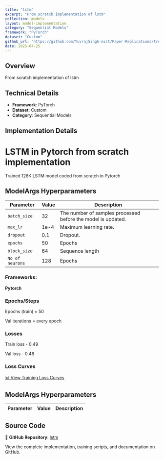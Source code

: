 ```yaml
---
title: "lstm"
excerpt: "From scratch implementation of lstm"
collection: models
layout: model-implementation
category: "Sequential Models"
framework: "PyTorch"
dataset: "Custom"
github_url: "https://github.com/YuvrajSingh-mist/Paper-Replications/tree/master/lstm"
date: 2025-04-25
---
```


## Overview
From scratch implementation of lstm

## Technical Details
- **Framework**: PyTorch
- **Dataset**: Custom
- **Category**: Sequential Models

## Implementation Details

# LSTM in Pytorch from scratch implementation

Trained 128K LSTM model coded from scratch in Pytorch 

## ModelArgs Hyperparameters

| Parameter    | Value    | Description                                                                 
|--------------|----------|-----------------------------------------------------------------------------|
| `batch_size` | 32       | The number of samples processed before the model is updated.                |
| `max_lr`     | 1e-4     | Maximum learning rate.                                                      |
| `dropout`    | 0.1      | Dropout.                                                                    |
| `epochs`     | 50       | Epochs                                                                      |           
| `block_size` | 64       | Sequence length                                                             |
| `No of neurons`     | 128       | Epochs                                                               |   

### Frameworks:
**Pytorch**

### Epochs/Steps
Epochs (train) = 50

Val iterations = every epoch

### Losses

Train loss - 0.49 

Val loss - 0.48

### Loss Curves

[📊 View Training Loss Curves](https://github.com/YuvrajSingh-mist/Paper-Replications/blob/master/lstm/https://raw.githubusercontent.com/YuvrajSingh-mist/Paper-Replications/master/lstm/img/loss_curves.jpg)

## ModelArgs Hyperparameters

| Parameter | Value | Description |
|-----------|-------|-------------|
## Source Code
📁 **GitHub Repository**: [lstm](https://github.com/YuvrajSingh-mist/Paper-Replications/tree/master/lstm)

View the complete implementation, training scripts, and documentation on GitHub.

